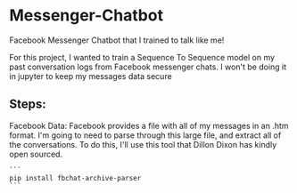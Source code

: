# Messenger-Chatbot

Facebook Messenger Chatbot that I trained to talk like me!

For this project, I wanted to train a Sequence To Sequence model on my past conversation logs from Facebook messenger chats. I won't be doing it in jupyter to keep my messages data secure

## Steps:
Facebook Data: Facebook provides a file with all of my messages in an .htm format. I'm going to need to parse through this large file, and extract all of the conversations. To do this, I'll use this tool that Dillon Dixon has kindly open sourced. 
    
    ```
    pip install fbchat-archive-parser
    ``` 
